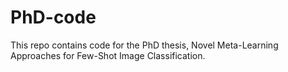 # PhD-code
This repo contains code for the PhD thesis, Novel Meta-Learning Approaches for Few-Shot Image Classification.